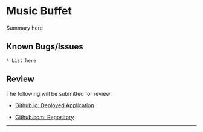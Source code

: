 # Music Buffet

Summary here

## Known Bugs/Issues

```
* List here
```

## Review

The following will be submitted for review:

* [Github.io: Deployed Application](https://stmayfield.github.io/spotify-API/)

* [Github.com: Repository](https://github.com/GFHiebert/Music-Buffet)

- - -